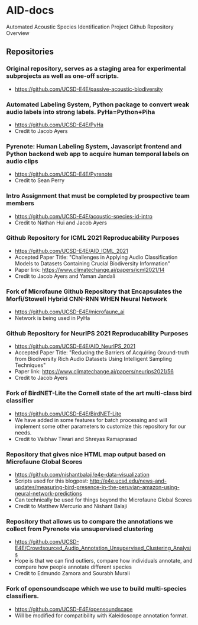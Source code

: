 # AID-docs
Automated Acoustic Species Identification Project Github Repository Overview 

## Repositories
### Original repository, serves as a staging area for experimental subprojects as well as one-off scripts.
- https://github.com/UCSD-E4E/passive-acoustic-biodiversity
### Automated Labeling System, Python package to convert weak audio labels into strong labels. PyHa=Python+Piha
- https://github.com/UCSD-E4E/PyHa
- Credit to Jacob Ayers
### Pyrenote: Human Labeling System, Javascript frontend and Python backend web app to acquire human temporal labels on audio clips
- https://github.com/UCSD-E4E/Pyrenote
- Credit to Sean Perry
### Intro Assignment that must be completed by prospective team members
- https://github.com/UCSD-E4E/acoustic-species-id-intro
- Credit to Nathan Hui and Jacob Ayers
### Github Repository for ICML 2021 Reproducability Purposes
- https://github.com/UCSD-E4E/AID_ICML_2021
- Accepted Paper Title: "Challenges in Applying Audio Classification Models to Datasets Containing Crucial Biodiversity Information"
- Paper link: https://www.climatechange.ai/papers/icml2021/14
- Credit to Jacob Ayers and Yaman Jandali
### Fork of Microfaune Github Repository that Encapsulates the Morfi/Stowell Hybrid CNN-RNN WHEN Neural Network
- https://github.com/UCSD-E4E/microfaune_ai
- Network is being used in PyHa
### Github Repository for NeurIPS 2021 Reproducability Purposes
- https://github.com/UCSD-E4E/AID_NeurIPS_2021
- Accepted Paper Title: "Reducing the Barriers of Acquiring Ground-truth from Biodiversity Rich Audio Datasets Using Intelligent Sampling Techniques"
- Paper link: https://www.climatechange.ai/papers/neurips2021/56
- Credit to Jacob Ayers
### Fork of BirdNET-Lite the Cornell state of the art multi-class bird classifier
- https://github.com/UCSD-E4E/BirdNET-Lite
- We have added in some features for batch processing and will implement some other parameters to customize this repository for our needs.
- Credit to Vaibhav Tiwari and Shreyas Ramaprasad
### Repository that gives nice HTML map output based on Microfaune Global Scores
- https://github.com/nishantbalaji/e4e-data-visualization
- Scripts used for this blogpost: http://e4e.ucsd.edu/news-and-updates/measuring-bird-presence-in-the-peruvian-amazon-using-neural-network-predictions
- Can technically be used for things beyond the Microfaune Global Scores
- Credit to Matthew Mercurio and Nishant Balaji
### Repository that allows us to compare the annotations we collect from Pyrenote via unsupervised clustering
- https://github.com/UCSD-E4E/Crowdsourced_Audio_Annotation_Unsupervised_Clustering_Analysis
- Hope is that we can find outliers, compare how individuals annotate, and compare how people annotate different species
- Credit to Edmundo Zamora and Sourabh Murali
### Fork of opensoundscape which we use to build multi-species classifiers.
- https://github.com/UCSD-E4E/opensoundscape
- Will be modified for compatibility with Kaleidoscope annotation format.
